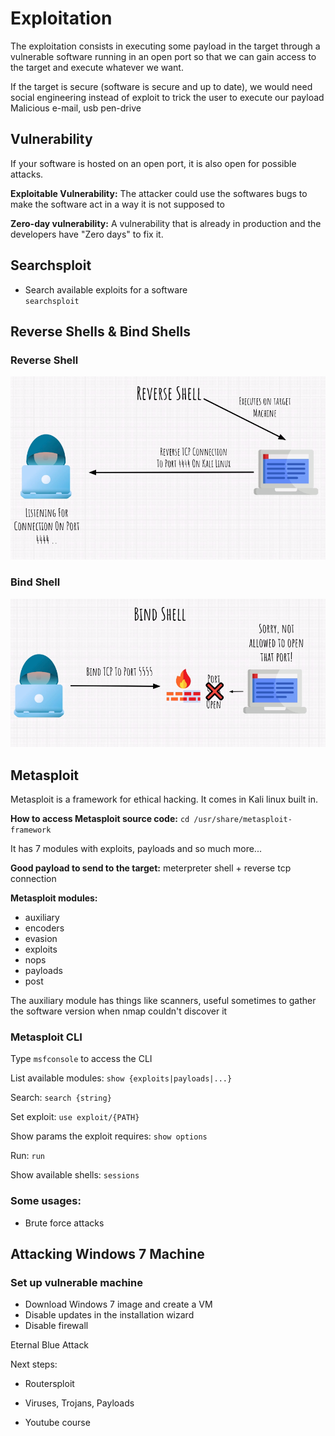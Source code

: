 # Exploitation

The exploitation consists in executing some payload in the target through a vulnerable software running in an open port so that we can gain access to the target and execute whatever we want.

If the target is secure (software is secure and up to date), we would need social engineering instead of exploit to trick the user to execute our payload  
Malicious e-mail, usb pen-drive

## Vulnerability

If your software is hosted on an open port, it is also open for possible attacks.

**Exploitable Vulnerability:** The attacker could use the softwares bugs to make the software act in a way it is not supposed to

**Zero-day vulnerability:** A vulnerability that is already in production and the developers have "Zero days" to fix it.

## Searchsploit

- Search available exploits for a software  
`searchsploit `

## Reverse Shells & Bind Shells

### Reverse Shell

![Reverse Shell](images/reverse-shell.png)

### Bind Shell

![Bind Shell](images/bind-shell.png)

## Metasploit

Metasploit is a framework for ethical hacking. It comes in Kali linux built in.

**How to access Metasploit source code:** `cd /usr/share/metasploit-framework`

It has 7 modules with exploits, payloads and so much more...

**Good payload to send to the target:** meterpreter shell + reverse tcp connection

**Metasploit modules:**

- auxiliary
- encoders
- evasion
- exploits
- nops
- payloads
- post

The auxiliary module has things like scanners, useful sometimes to gather the software version when nmap couldn't discover it  

### Metasploit CLI

Type `msfconsole` to access the CLI

List available modules: `show {exploits|payloads|...}`

Search: `search {string}`

Set exploit: `use exploit/{PATH}`

Show params the exploit requires: `show options`  
 
Run: `run`

Show available shells: `sessions`

### Some usages:

- Brute force attacks

## Attacking Windows 7 Machine  

### Set up vulnerable machine

- Download Windows 7 image and create a VM  
- Disable updates in the installation wizard  
- Disable firewall  

Eternal Blue Attack

Next steps:

- Routersploit
- Viruses, Trojans, Payloads

- Youtube course

